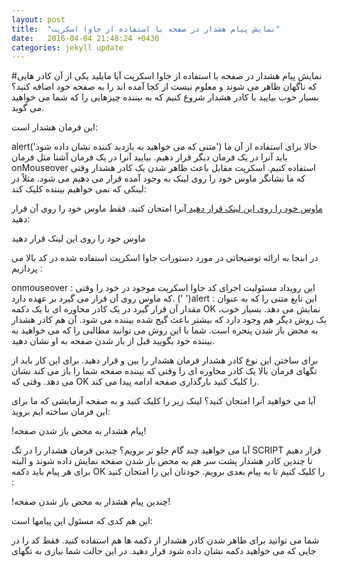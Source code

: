 ```yaml
---
layout: post
title:  "نمایش پیام هشدار در صفحه با استفاده از جاوا اسکرپت"
date:   2016-04-04 21:48:24 +0430
categories: jekyll update
---
```

#نمایش پیام هشدار در صفحه با استفاده از جاوا اسکرپت
آیا مایلید یکی از آن کادر هایی که ناگهان ظاهر می شوند و معلوم نیست از کجا آمده اند را به صفحه خود اضافه کنید؟ بسیار خوب بیایید با کادر هشدار شروع کنیم که به بیننده چیزهایی را که شما می خواهید می گوید.

این فرمان هشدار است:

alert('متنی که می خواهید به بازدید کننده نشان داده شود')
حالا برای استفاده از آن ما باید آنرا در یک فرمان دیگر قرار دهیم. بیایید آنرا در یک فرمان آشنا مثل فرمان onMouseover استفاده کنیم. اسکرپت مقابل باعث ظاهر شدن یک کادر هشدار وقتی که ما نشانگر ماوس خود را روی لینک به وجود آمده قرار می دهیم می شود. مثلاً در لینکی که نمی خواهیم بیننده کلیک کند:

<a href="alert.php" onmouseover="alert('Insert your message here')"> 
ماوس خود را روی این لینک قرار دهید 
</a>
آنرا امتحان کنید. فقط ماوس خود را روی آن قرار دهید:

ماوس خود را روی این لینک قرار دهید

در ابنجا به ارائه توضیحاتی در مورد دستورات جاوا اسکرپت استفاده شده در کد بالا می پردازیم :

onmouseover : 
این رویداد مسئولیت اجرای کد جاوا اسکرپت موجود در خود را وقتی که ماوس روی آن قرار می گیرد بر عهده دارد.
(' ')alert : 
این تابع متنی را که به عنوان مقدار آن قرار گیرد در یک کادر محاوره ای با یک دکمه OK نمایش می دهد.
بسیار خوب، یک روش دیگر هم وجود دارد که بیشتر باعث گیج شده بیننده می شود. آن هم کادر هشدار به محض باز شدن پنجره است. شما با این روش می توانید مطالبی را که می خواهید به بیننده خود بگویید قبل از باز شدن صفحه به او نشان دهید.

برای ساختن این نوع کادر هشدار فرمان هشدار را بین <head> و <head/> قرار دهید. برای این کار باید از تگهای <script> که در اول فصل با آن آشنا شدیم استفاده کنیم تا کدهای جاوا اسکرپت بین بقیه کدها تشخیص داده شوند:

<head> 
<script language="javascript">
<!-- hide from old browsers
alert('به این صفحه خوش آمدید ');
//-->
</script>
</head>
فرمان بالا یک کادر محاوره ای را وقتی که بیننده صفحه شما را باز می کند نشان می دهد. وقتی که OK را کلیک کنید بارگذاری صفحه ادامه پیدا می کند.

آیا می خواهید آنرا امتحان کنید؟ لینک زیر را کلیک کنید و به صفحه آزمایشی که ما برای این فرمان ساخته ایم بروید:

!پیام هشدار به محض باز شدن صفحه!

آیا می خواهید چند گام جلو تر برویم؟ چندین فرمان هشدار را در تگ SCRIPT قرار دهیم تا چندین کادر هشدار پشت سر هم به محض باز شدن صفحه نمایش داده  شوند و البته برای هر پیام باید دکمه OK را کلیک کنیم تا به پیام بعدی برویم. خودتان این را امتحان کنید :

!چندین پیام هشدار به محض باز شدن صفحه!

این هم کدی که مسئول این پیامها است:

<head>
<title>javascript example 2</title>
<script language="javascript">
<!--
alert('خود اضافه کنید favorite لطفاً سایت ما را به منوی');
alert('را انتخاب کنید add to favorite گزینه favorite از منوی');
alert('می توانید این کا را با کلیدهای میانبر هم انجام دهید');
alert('را فشار دهید d فقط کلید کنترل را نگهدارید و کلید');
//-->
</script>
</head>
شما می توانید برای ظاهر شدن کادر هشدار از دکمه ها هم استفاده کنید. فقط کد را در جایی که می خواهید دکمه نشان داده شود قرار دهید. در این حالت شما نیازی به تگهای <script> هم ندارید. این هم یک نمونه از این نوع پیام هشدار:

اگر این صفحه را مطالعه کرده اید اینجا را کلیک کنید

این هم کد این اسکرپت:

<input type="button" value="اگر این صفحه را مطالعه کرده اید اینجا را کلیک کنید"
onclick="alert('از اینکه به سایت ما مراجعه کردید متشکریم باز هم سری به ما بزنید')">
ما در این دکمه از رویداد onclick استفاده کردیم. کار این رویداد هم مانند onmouseover است با این تفاوت که کد مربوطه را در هنگام کلیک کردن روی آن اجرا می کند.